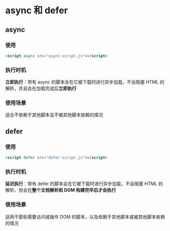 # async 和 defer

## async

### 使用

```html
<script async src="async-script.js"></script>
```

### 执行时机

**立即执行**：带有 async 的脚本会在它被下载时进行异步加载，不会阻塞 HTML 的解析，并且会在加载完成后**立即执行**

### 使用场景

适合不依赖于其他脚本且不被其他脚本依赖的情况

## defer

### 使用

```html
<script defer src="defer-script.js"></script>
```

### 执行时机

**延迟执行**：带有 defer 的脚本会在它被下载时进行异步加载，不会阻塞 HTML 的解析，但会在**整个文档解析和 DOM 构建完毕后才会执行**

### 使用场景

适用于那些需要访问或操作 DOM 的脚本，以及依赖于其他脚本或被其他脚本依赖的情况
